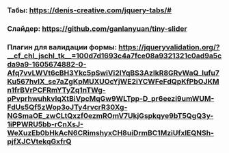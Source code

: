 ### Табы: https://denis-creative.com/jquery-tabs/#

### Слайдер: https://github.com/ganlanyuan/tiny-slider

### Плагин для валидации формы: https://jqueryvalidation.org/?__cf_chl_jschl_tk__=100d7d1693c4a7fce08a9321321c0ad9a5cda9a9-1605674882-0-Afq7vvLWVt6cBH3Ykc5pSwiVi2IYqBS3AzlkR8GRvWaQ_Iufu7Ku567hvlX_se7aZgKpMUXUOcYjWE2iYCWFeFdQpKfPbOJKMn1frBVrPCFRmYTyZq1nTWg-pPvprhwuhkvIqXtBiVpcMqGw9WLTpp-D_pr6eezi9umWUM-FdUs5Qf5zWop3oJTy4rvcrR30Xg-NGSmaOE_zwCLtQxzf0ezmROmV7UkjGspkqye9bT5QgQ3y-1iPPWRU5bb-rCnXsJ-WeXuzEb0bHkAcN6CRimshyxCH8uiDrmBC1MziUfxlEQNSh-pjfXJCVtekqGxfrQ
